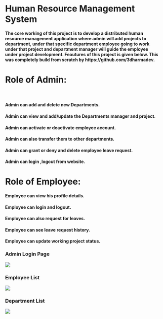 # Human Resource Management System
<h4>The core working of this project is to develop a
   distributed  human resource management application where  admin will add projects to department,
   under that specific department employee going to work under that project and department manager will guide the employee under project development. Feautures of this project is given below. This was completely build from scratch by https://github.com/3dharmadev.</h4>


<h1>Role of Admin:</h1> <br>
<h4>Admin can add and delete new Departments.</h4>
<h4>Admin can view and add/update the Departments manager and project.</h4>
<h4>Admin can activate or deactivate employee account.</h4>
<h4>Admin can also transfer them to other departments.</h4>
<h4>Admin can grant or deny and delete employee leave request.</h4>
<h4>Admin can login ,logout from website.</h4>

<h1> Role of Employee:</h1> 
<h4> Employee can view his profile details.</h4> 
<h4>Employee can login and logout. </h4>
<h4>Employee can also request for leaves. </h4>
<h4>Employee can see leave request history. </h4>
<h4>Employee can update working project status. </h4>

<h3>Admin Login Page</h3>
<img src="https://user-images.githubusercontent.com/69399810/215173006-87684555-ae58-4b34-89a2-0171d7218eca.png"/>


<h3>Employee List</h3>
<img src="[https://user-images.githubusercontent.com/69399810/215173006-87684555-ae58-4b34-89a2-0171d7218eca.png](https://user-images.githubusercontent.com/69399810/215175168-6b081382-ea20-4b10-a24a-53fbf7654139.png)"/>


<h3>Department List</h3>
<img src="[[https://user-images.githubusercontent.com/69399810/215173006-87684555-ae58-4b34-89a2-0171d7218eca.png](https://user-images.githubusercontent.com/69399810/215175168-6b081382-ea20-4b10-a24a-53fbf7654139.png)](https://user-images.githubusercontent.com/69399810/215175874-528eb8a8-3fd0-47ef-8d31-bf9371690ae4.png)"/>



